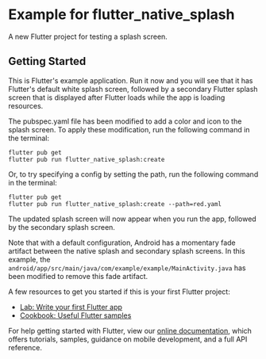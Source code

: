 # Example for flutter_native_splash

A new Flutter project for testing a splash screen.

## Getting Started

This is Flutter's example application.  Run it now and you will see that it has Flutter's default white splash screen, followed by a secondary Flutter splash screen that is displayed after Flutter loads while the app is loading resources.

The pubspec.yaml file has been modified to add a color and icon to the splash screen.  To apply these modification, run the following command in the terminal:

```
flutter pub get
flutter pub run flutter_native_splash:create
```

Or, to try specifying a config by setting the path, run the following command in the terminal:

```
flutter pub get
flutter pub run flutter_native_splash:create --path=red.yaml
```

The updated splash screen will now appear when you run the app, followed by the secondary splash screen.

Note that with a default configuration, Android has a momentary fade artifact between the native splash and secondary splash screens.  In this example, the `android/app/src/main/java/com/example/example/MainActivity.java` has been modified to remove this fade artifact.

A few resources to get you started if this is your first Flutter project:

- [Lab: Write your first Flutter app](https://flutter.dev/docs/get-started/codelab)
- [Cookbook: Useful Flutter samples](https://flutter.dev/docs/cookbook)

For help getting started with Flutter, view our
[online documentation](https://flutter.dev/docs), which offers tutorials,
samples, guidance on mobile development, and a full API reference.
